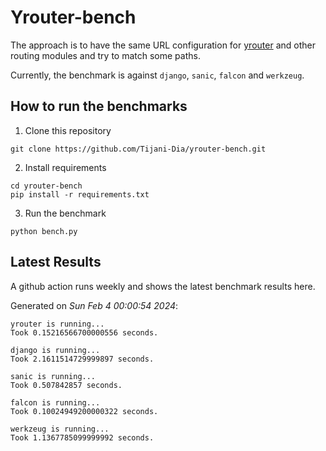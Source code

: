 # Yrouter-bench

The approach is to have the same URL configuration for [yrouter](https://github.com/Tijani-Dia/yrouter) and other routing modules and try to match some paths.

Currently, the benchmark is against `django`, `sanic`, `falcon` and `werkzeug`.

## How to run the benchmarks

1. Clone this repository

```shell
git clone https://github.com/Tijani-Dia/yrouter-bench.git
```

2. Install requirements

```shell
cd yrouter-bench
pip install -r requirements.txt
```

3. Run the benchmark

```shell
python bench.py
```

## Latest Results

A github action runs weekly and shows the latest benchmark results here.

Generated on *Sun Feb  4 00:00:54 2024*:

```shell
yrouter is running...
Took 0.15216566700000556 seconds.

django is running...
Took 2.1611514729999897 seconds.

sanic is running...
Took 0.507842857 seconds.

falcon is running...
Took 0.10024949200000322 seconds.

werkzeug is running...
Took 1.1367785099999992 seconds.

```